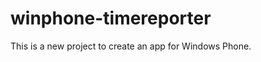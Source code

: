 winphone-timereporter
=====================
This is a new project to create an app for Windows Phone.
